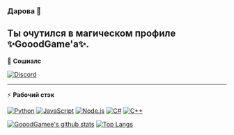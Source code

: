 ### Дарова 👋

Ты очутился в магическом профиле ✨GooodGame'a✨.
---

👥 **Сошиалс**

[![Discord](https://img.shields.io/badge/GooodGame%236666---?logo=discord&style=for-the-badge&color=99AAB5)](https://discord.com)

---

:zap: **Рабочий стэк**

[![Python](https://img.shields.io/badge/Python---?logo=python&style=for-the-badge&color=9cf)](https://python.org)
[![JavaScript](https://img.shields.io/badge/-JavaScript-000?logo=JavaScript&link=https://www.ecma-international.org/&style=for-the-badge)](https://www.ecma-international.org/)
[![Node.js](https://img.shields.io/badge/-Node.js-339933?logo=Node.js&logoColor=white&link=https://nodejs.org&style=for-the-badge)](https://nodejs.org)
[![C#](https://img.shields.io/badge/C#?logo=visual-studio-code&logoColor=white&link=https://nodejs.org&style=for-the-badge)](https://nodejs.org)
[![C++](https://img.shields.io/badge/-Node.js-339933?logo=Node.js&logoColor=white&link=https://nodejs.org&style=for-the-badge)](https://nodejs.org)


[![GooodGamee's github stats](https://github-readme-stats.vercel.app/api?username=GooodGamee)](https://github.com/anuraghazra/github-readme-stats) [![Top Langs](https://github-readme-stats.vercel.app/api/top-langs/?username=KotRikD&layout=compact)](https://github.com/anuraghazra/github-readme-stats)
